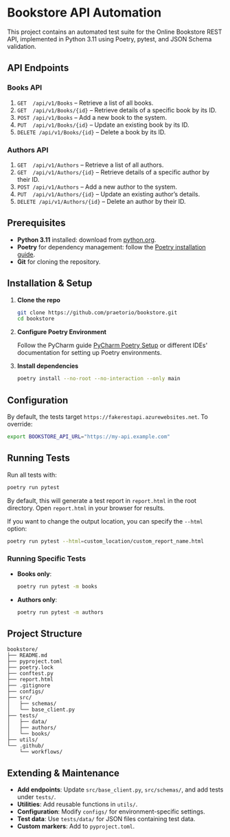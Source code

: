 # Bookstore API Automation

This project contains an automated test suite for the Online Bookstore REST API, implemented in Python 3.11 using Poetry, pytest, and JSON Schema validation.

## API Endpoints

### Books API

1. `GET  /api/v1/Books` – Retrieve a list of all books.
2. `GET  /api/v1/Books/{id}` – Retrieve details of a specific book by its ID.
3. `POST /api/v1/Books` – Add a new book to the system.
4. `PUT  /api/v1/Books/{id}` – Update an existing book by its ID.
5. `DELETE /api/v1/Books/{id}` – Delete a book by its ID.

### Authors API

1. `GET  /api/v1/Authors` – Retrieve a list of all authors.
2. `GET  /api/v1/Authors/{id}` – Retrieve details of a specific author by their ID.
3. `POST /api/v1/Authors` – Add a new author to the system.
4. `PUT  /api/v1/Authors/{id}` – Update an existing author’s details.
5. `DELETE /api/v1/Authors/{id}` – Delete an author by their ID.

## Prerequisites

* **Python 3.11** installed: download from [python.org](https://www.python.org/downloads/release/python-3119/).
* **Poetry** for dependency management: follow the [Poetry installation guide](https://python-poetry.org/docs/#installing-with-the-official-installer).
* **Git** for cloning the repository.

## Installation & Setup

1. **Clone the repo**

   ```bash
   git clone https://github.com/praetorio/bookstore.git
   cd bookstore
   ```
2. **Configure Poetry Environment**
    
    Follow the PyCharm guide [PyCharm Poetry Setup](https://www.jetbrains.com/help/pycharm/poetry.html#poetry-env) or different IDEs' documentation for setting up Poetry environments.

3. **Install dependencies**

   ```bash
   poetry install --no-root --no-interaction --only main
   ```

## Configuration

By default, the tests target `https://fakerestapi.azurewebsites.net`. To override:

```bash
export BOOKSTORE_API_URL="https://my-api.example.com"
```

## Running Tests

Run all tests with:

```bash
poetry run pytest
```
By default, this will generate a test report in `report.html` in the root directory. Open `report.html` in your browser for results.

If you want to change the output location, you can specify the `--html` option:

```bash
poetry run pytest --html=custom_location/custom_report_name.html
```

### Running Specific Tests

* **Books only**:

  ```bash
  poetry run pytest -m books
  ```
* **Authors only**:

  ```bash
  poetry run pytest -m authors
  ```

## Project Structure

```
bookstore/
├── README.md
├── pyproject.toml
├── poetry.lock
├── conftest.py
├── report.html
├── .gitignore
├── configs/
├── src/
│   ├── schemas/
│   └── base_client.py
├── tests/
│   ├── data/
│   ├── authors/
│   └── books/
├── utils/
└── .github/
    └── workflows/
```

## Extending & Maintenance

* **Add endpoints**: Update `src/base_client.py`, `src/schemas/`, and add tests under `tests/`.
* **Utilities**: Add reusable functions in `utils/`.
* **Configuration**: Modify `configs/` for environment-specific settings.
* **Test data**: Use `tests/data/` for JSON files containing test data.
* **Custom markers**: Add to `pyproject.toml`.
